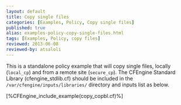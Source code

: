 ```yaml
---
layout: default
title: Copy single files
categories: [Examples, Policy, Copy single files]
published: true
alias: examples-policy-copy-single-files.html
tags: [Examples, Policy, copy files]
reviewed: 2013-06-08
reviewed-by: atsaloli
---
```


This is a standalone policy example that will copy single files,
locally (`local_cp`) and from a remote site (`secure_cp`).
The CFEngine Standard Library (cfengine_stdlib.cf) should be
included in the `/var/cfengine/inputs/libraries/` directory and
inputs list as below.

[%CFEngine_include_example(copy_copbl.cf)%]
